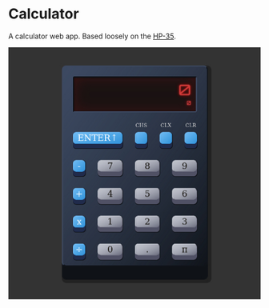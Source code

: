 # Calculator

A calculator web app. Based loosely on the [HP-35](http://www.vintagecalculators.com/html/the_hp-35_calculator.html).

![screenshot](/screenshot.jpg?raw=true)